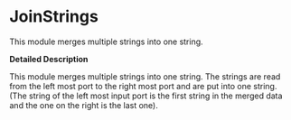 # JoinStrings

This module merges multiple strings into one string.

**Detailed Description**

This module merges multiple strings into one string. The strings are read from the left most port to the right most port and are put into one string. (The string of the left most input port is the first string in the merged data and the one on the right is the last one).
